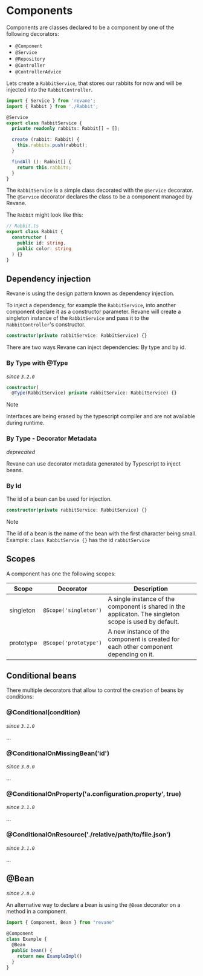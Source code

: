 # Components

Components are classes declared to be a component by one of the following decorators:

- `@Component`
- `@Service`
- `@Repository`
- `@Controller`
- `@ControllerAdvice`

Lets create a `RabbitService`, that stores our rabbits for now and will be
injected into the `RabbitController`.

```ts
import { Service } from 'revane';
import { Rabbit } from './Rabbit';

@Service
export class RabbitService {
  private readonly rabbits: Rabbit[] = [];

  create (rabbit: Rabbit) {
    this.rabbits.push(rabbit);
  }

  findAll (): Rabbit[] {
    return this.rabbits;
  }
}
```

The `RabbitService` is a simple class decorated with the `@Service` decorator. The `@Service` decorator declares the class to be a component managed by Revane.

The `Rabbit` might look like this:

```ts
// Rabbit.ts
export class Rabbit {
  constructor (
    public id: string,
    public color: string
  ) {}
}
```

## Dependency injection

Revane is using the design pattern known as dependency injection.

To inject a dependency, for example the `RabbitService`, into another component
declare it as a constructor parameter. Revane will create a singleton instance
of the `RabbitService` and pass it to the `RabbitController`'s constructor.

```ts
constructor(private rabbitService: RabbitService) {}
```

There are two ways Revane can inject dependencies: By type and by id.

### By Type with @Type

*since `3.2.0`*

```ts
constructor(
  @Type(RabbitService) private rabbitService: RabbitService) {}
```
> [!NOTE]
> Interfaces are being erased by the typescript compiler and are not
> available during runtime.

### By Type - Decorator Metadata

*deprecated*

Revane can use decorator metadata generated by Typescript to inject beans.

### By Id

The id of a bean can be used for injection.

```ts
constructor(private rabbitService: RabbitService) {}
```

> [!NOTE]
> The id of a bean is the name of the bean with the first character being small.
> Example: `class RabbitServie {}` has the id `rabbitService`

## Scopes

A component has one the following scopes:

| Scope     | Decorator             | Description                                                                                             |
|-----------|-----------------------|---------------------------------------------------------------------------------------------------------|
| singleton | `@Scope('singleton')` | A single instance of the component is shared in the applicaton. The singleton scope is used by default. |
| prototype | `@Scope('prototype')` | A new instance of the component is created for each other component depending on it.                    |

## Conditional beans

There multiple decorators that allow to control the creation of beans by conditions:

### @Conditional(condition)

*since `3.1.0`*

...

### @ConditionalOnMissingBean('id')

*since `3.0.0`*

...

### @ConditionalOnProperty('a.configuration.property', true)

*since `3.1.0`*

...

### @ConditionalOnResource('./relative/path/to/file.json')

*since `3.1.0`*

...

## @Bean

*since `2.0.0`*

An alternative way to declare a bean is using the `@Bean` decorator on a method in a component.

```ts
import { Component, Bean } from "revane"

@Component
class Example {
  @Bean
  public bean() {
    return new ExampleImpl()
  }
}
```
